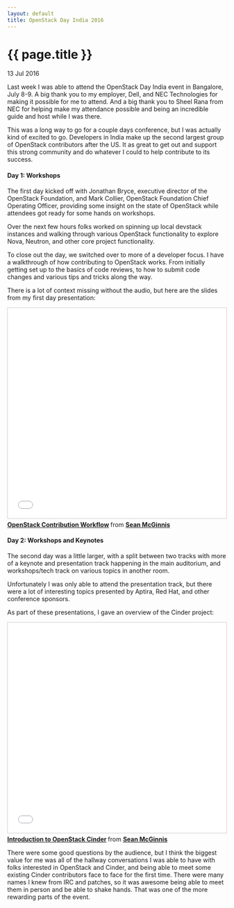 ```yaml
---
layout: default
title: OpenStack Day India 2016
---
```


{{ page.title }}
================

<p class="meta">13 Jul 2016</p>

Last week I was able to attend the OpenStack Day India event in Bangalore,
July 8-9. A big thank you to my employer, Dell, and NEC Technologies for making
it possible for me to attend. And a big thank you to Sheel Rana from NEC for
helping make my attendance possible and being an incredible guide and host
while I was there.

This was a long way to go for a couple days conference, but I was actually kind
of excited to go. Developers in India make up the second largest group of
OpenStack contributors after the US. It as great to get out and support this
strong community and do whatever I could to help contribute to its success.

#### Day 1: Workshops
The first day kicked off with Jonathan Bryce, executive director of the
OpenStack Foundation, and Mark Collier, OpenStack Foundation Chief Operating
Officer, providing some insight on the state of OpenStack while attendees got
ready for some hands on workshops.

Over the next few hours folks worked on spinning up local devstack instances
and walking through various OpenStack functionality to explore Nova, Neutron,
and other core project functionality.

To close out the day, we switched over to more of a developer focus. I have a
walkthrough of how contributing to OpenStack works. From initially getting set
up to the basics of code reviews, to how to submit code changes and various
tips and tricks along the way.

There is a lot of context missing without the audio, but here are the slides
from my first day presentation:

<iframe src="//www.slideshare.net/slideshow/embed_code/key/7kl0WGdoe2xuqs" width="595" height="485" frameborder="0" marginwidth="0" marginheight="0" scrolling="no" style="border:1px solid #CCC; border-width:1px; margin-bottom:5px; max-width: 100%;" allowfullscreen> </iframe> <div style="margin-bottom:5px"> <strong> <a href="//www.slideshare.net/stmcginnis/openstack-contribution-workflow" title="OpenStack Contribution Workflow" target="_blank">OpenStack Contribution Workflow</a> </strong> from <strong><a href="https://www.slideshare.net/stmcginnis" target="_blank">Sean McGinnis</a></strong> </div>

#### Day 2: Workshops and Keynotes
The second day was a little larger, with a split between two tracks with more
of a keynote and presentation track happening in the main auditorium, and
workshops/tech track on various topics in another room.

Unfortunately I was only able to attend the presentation track, but there were
a lot of interesting topics presented by Aptira, Red Hat, and other conference
sponsors.

As part of these presentations, I gave an overview of the Cinder project:

<iframe src="//www.slideshare.net/slideshow/embed_code/key/2oKOXhTVg5kmfc" width="595" height="485" frameborder="0" marginwidth="0" marginheight="0" scrolling="no" style="border:1px solid #CCC; border-width:1px; margin-bottom:5px; max-width: 100%;" allowfullscreen> </iframe> <div style="margin-bottom:5px"> <strong> <a href="//www.slideshare.net/stmcginnis/introduction-to-openstack-cinder" title="Introduction to OpenStack Cinder" target="_blank">Introduction to OpenStack Cinder</a> </strong> from <strong><a href="https://www.slideshare.net/stmcginnis" target="_blank">Sean McGinnis</a></strong> </div>

There were some good questions by the audience, but I think the biggest value
for me was all of the hallway conversations I was able to have with folks
interested in OpenStack and Cinder, and being able to meet some existing Cinder
contributors face to face for the first time. There were many names I knew from
IRC and patches, so it was awesome being able to meet them in person and be
able to shake hands. That was one of the more rewarding parts of the event.

